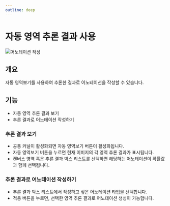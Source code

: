 ```yaml
---
outline: deep
---
```


# 자동 영역 추론 결과 사용

![어노테이션 작성](/ko/labeling/labeling-create-area-inference.png)


## 개요
자동 영역보기를 사용하여 추론한 결과로 어노테이션을 작성할 수 있습니다.


## 기능
- 자동 영역 추론 결과 보기
- 추론 결과로 어노테이션 작성하기


### 추론 결과 보기
- 공통 커널이 활성화되면 자동 영역보기 버튼이 활성화됩니다.
- 자동 영역보기 버튼을 누르면 현재 이미지의 각 영역 추론 결과가 표시됩니다.
- 캔버스 영역 혹은 추론 결과 박스 리스트를 선택하면 해당하는 어노테이션이 확률값과 함께 선택됩니다.


### 추론 결과로 어노테이션 작성하기
- 추론 결과 박스 리스트에서 작성하고 싶은 어노테이션 타입을 선택합니다.
- 적용 버튼을 누르면, 선택한 영역 추론 결과로 어노테이션 생성이 가능합니다.